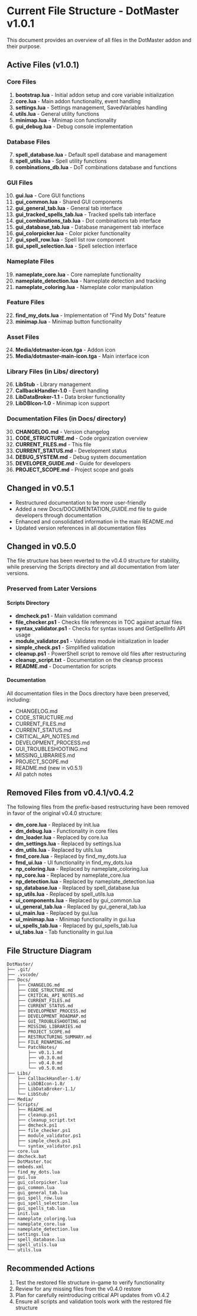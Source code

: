 # Current File Structure - DotMaster v1.0.1

This document provides an overview of all files in the DotMaster addon and their purpose.

## Active Files (v1.0.1)

### Core Files
1. **bootstrap.lua** - Initial addon setup and core variable initialization
2. **core.lua** - Main addon functionality, event handling
3. **settings.lua** - Settings management, SavedVariables handling
4. **utils.lua** - General utility functions
5. **minimap.lua** - Minimap icon functionality
6. **gui_debug.lua** - Debug console implementation

### Database Files
7. **spell_database.lua** - Default spell database and management
8. **spell_utils.lua** - Spell utility functions
9. **combinations_db.lua** - DoT combinations database and functions

### GUI Files
10. **gui.lua** - Core GUI functions
11. **gui_common.lua** - Shared GUI components
12. **gui_general_tab.lua** - General tab interface
13. **gui_tracked_spells_tab.lua** - Tracked spells tab interface
14. **gui_combinations_tab.lua** - Dot combinations tab interface
15. **gui_database_tab.lua** - Database management tab interface
16. **gui_colorpicker.lua** - Color picker functionality
17. **gui_spell_row.lua** - Spell list row component
18. **gui_spell_selection.lua** - Spell selection interface

### Nameplate Files
19. **nameplate_core.lua** - Core nameplate functionality
20. **nameplate_detection.lua** - Nameplate detection and tracking
21. **nameplate_coloring.lua** - Nameplate color manipulation

### Feature Files
22. **find_my_dots.lua** - Implementation of "Find My Dots" feature
23. **minimap.lua** - Minimap button functionality

### Asset Files
24. **Media/dotmaster-icon.tga** - Addon icon
25. **Media/dotmaster-main-icon.tga** - Main interface icon

### Library Files (in Libs/ directory)
26. **LibStub** - Library management
27. **CallbackHandler-1.0** - Event handling
28. **LibDataBroker-1.1** - Data broker functionality
29. **LibDBIcon-1.0** - Minimap icon support

### Documentation Files (in Docs/ directory)
30. **CHANGELOG.md** - Version changelog
31. **CODE_STRUCTURE.md** - Code organization overview
32. **CURRENT_FILES.md** - This file
33. **CURRENT_STATUS.md** - Development status
34. **DEBUG_SYSTEM.md** - Debug system documentation
35. **DEVELOPER_GUIDE.md** - Guide for developers
36. **PROJECT_SCOPE.md** - Project scope and goals

## Changed in v0.5.1
- Restructured documentation to be more user-friendly
- Added a new Docs/DOCUMENTATION_GUIDE.md file to guide developers through documentation
- Enhanced and consolidated information in the main README.md
- Updated version references in all documentation files

## Changed in v0.5.0
The file structure has been reverted to the v0.4.0 structure for stability, while preserving the Scripts directory and all documentation from later versions.

### Preserved from Later Versions

#### Scripts Directory
- **dmcheck.ps1** - Main validation command
- **file_checker.ps1** - Checks file references in TOC against actual files
- **syntax_validator.ps1** - Checks for syntax issues and GetSpellInfo API usage
- **module_validator.ps1** - Validates module initialization in loader
- **simple_check.ps1** - Simplified validation
- **cleanup.ps1** - PowerShell script to remove old files after restructuring
- **cleanup_script.txt** - Documentation on the cleanup process
- **README.md** - Documentation for scripts

#### Documentation
All documentation files in the Docs directory have been preserved, including:
- CHANGELOG.md
- CODE_STRUCTURE.md
- CURRENT_FILES.md
- CURRENT_STATUS.md
- CRITICAL_API_NOTES.md
- DEVELOPMENT_PROCESS.md
- GUI_TROUBLESHOOTING.md
- MISSING_LIBRARIES.md
- PROJECT_SCOPE.md
- README.md (new in v0.5.1)
- All patch notes

## Removed Files from v0.4.1/v0.4.2
The following files from the prefix-based restructuring have been removed in favor of the original v0.4.0 structure:

- **dm_core.lua** - Replaced by init.lua
- **dm_debug.lua** - Functionality in core files
- **dm_loader.lua** - Replaced by core.lua
- **dm_settings.lua** - Replaced by settings.lua
- **dm_utils.lua** - Replaced by utils.lua
- **fmd_core.lua** - Replaced by find_my_dots.lua
- **fmd_ui.lua** - UI functionality in find_my_dots.lua
- **np_coloring.lua** - Replaced by nameplate_coloring.lua
- **np_core.lua** - Replaced by nameplate_core.lua
- **np_detection.lua** - Replaced by nameplate_detection.lua
- **sp_database.lua** - Replaced by spell_database.lua
- **sp_utils.lua** - Replaced by spell_utils.lua
- **ui_components.lua** - Replaced by gui_common.lua
- **ui_general_tab.lua** - Replaced by gui_general_tab.lua
- **ui_main.lua** - Replaced by gui.lua
- **ui_minimap.lua** - Minimap functionality in gui.lua
- **ui_spells_tab.lua** - Replaced by gui_spells_tab.lua
- **ui_tabs.lua** - Tab functionality in gui.lua

## File Structure Diagram
```
DotMaster/
├── .git/
├── .vscode/
├── Docs/
│   ├── CHANGELOG.md
│   ├── CODE_STRUCTURE.md
│   ├── CRITICAL_API_NOTES.md
│   ├── CURRENT_FILES.md
│   ├── CURRENT_STATUS.md
│   ├── DEVELOPMENT_PROCESS.md
│   ├── DEVELOPMENT_ROADMAP.md
│   ├── GUI_TROUBLESHOOTING.md
│   ├── MISSING_LIBRARIES.md
│   ├── PROJECT_SCOPE.md
│   ├── RESTRUCTURING_SUMMARY.md
│   ├── FILE_RENAMING.md
│   └── PatchNotes/
│       ├── v0.1.1.md
│       ├── v0.3.0.md
│       ├── v0.4.0.md
│       └── v0.5.0.md
├── Libs/
│   ├── CallbackHandler-1.0/
│   ├── LibDBIcon-1.0/
│   ├── LibDataBroker-1.1/
│   └── LibStub/
├── Media/
├── Scripts/
│   ├── README.md
│   ├── cleanup.ps1
│   ├── cleanup_script.txt
│   ├── dmcheck.ps1
│   ├── file_checker.ps1
│   ├── module_validator.ps1
│   ├── simple_check.ps1
│   └── syntax_validator.ps1
├── core.lua
├── dmcheck.bat
├── DotMaster.toc
├── embeds.xml
├── find_my_dots.lua
├── gui.lua
├── gui_colorpicker.lua
├── gui_common.lua
├── gui_general_tab.lua
├── gui_spell_row.lua
├── gui_spell_selection.lua
├── gui_spells_tab.lua
├── init.lua
├── nameplate_coloring.lua
├── nameplate_core.lua
├── nameplate_detection.lua
├── settings.lua
├── spell_database.lua
├── spell_utils.lua
└── utils.lua
```

## Recommended Actions

1. Test the restored file structure in-game to verify functionality
2. Review for any missing files from the v0.4.0 restore
3. Plan for carefully reintroducing critical API updates from v0.4.2
4. Ensure all scripts and validation tools work with the restored file structure
``` 